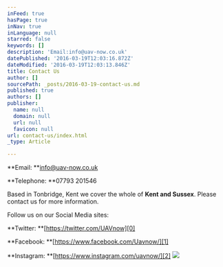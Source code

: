 ```yaml
---
inFeed: true
hasPage: true
inNav: true
inLanguage: null
starred: false
keywords: []
description: 'Email:info@uav-now.co.uk'
datePublished: '2016-03-19T12:03:16.872Z'
dateModified: '2016-03-19T12:03:13.846Z'
title: Contact Us
author: []
sourcePath: _posts/2016-03-19-contact-us.md
published: true
authors: []
publisher:
  name: null
  domain: null
  url: null
  favicon: null
url: contact-us/index.html
_type: Article

---
```

**Email: **info@uav-now.co.uk

**Telephone: **07793 201546

Based in Tonbridge, Kent we cover the whole of **Kent and Sussex**.  Please contact us for more information.

Follow us on our Social Media sites:

**Twitter: **[https://twitter.com/UAVnow][0]

**Facebook: **[https://www.facebook.com/Uavnow/][1]

**Instagram: **[https://www.instagram.com/uavnow/][2]
![](https://the-grid-user-content.s3-us-west-2.amazonaws.com/c1b76e07-f657-49cf-93ee-07ae46ce6d70.jpg)

[0]: https://twitter.com/UAVnow
[1]: https://www.facebook.com/Uavnow/
[2]: https://www.instagram.com/uavnow/